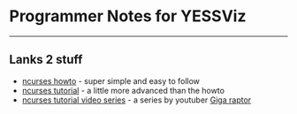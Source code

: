 # Programmer Notes for YESSViz

---

## Lanks 2 stuff
- [ncurses howto](http://tldp.org/HOWTO/NCURSES-Programming-HOWTO/index.html) - super simple and easy to follow
- [ncurses tutorial](http://edlinuxeditor.blogspot.com/p/ncurses-library-tutorial.html) - a little more advanced than the howto
- [ncurses tutorial video series](https://youtu.be/2tWN6ntNo4w) - a series by youtuber [Giga raptor](https://www.youtube.com/channel/UCWM9F4d53xWCNcpixy9WIBA)